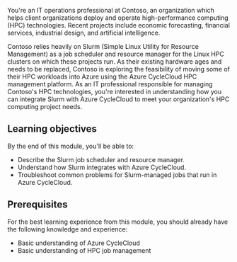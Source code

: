 ﻿You're an IT operations professional at Contoso, an organization which helps client organizations deploy and operate high-performance computing (HPC) technologies. Recent projects include economic forecasting, financial services, industrial design, and artificial intelligence. 

Contoso relies heavily on Slurm (Simple Linux Utility for Resource Management) as a job scheduler and resource manager for the Linux HPC clusters on which these projects run. As their existing hardware ages and needs to be replaced, Contoso is exploring the feasibility of moving some of their HPC workloads into Azure using the Azure CycleCloud HPC management platform. As an IT professional responsible for managing Contoso's HPC technologies, you're interested in understanding how you can integrate Slurm with Azure CycleCloud to meet your organization's HPC computing project needs.

## Learning objectives

By the end of this module, you'll be able to:

- Describe the Slurm job scheduler and resource manager.
- Understand how Slurm integrates with Azure CycleCloud.
- Troubleshoot common problems for Slurm-managed jobs that run in Azure CycleCloud.

## Prerequisites

For the best learning experience from this module, you should already have the following knowledge and experience:

- Basic understanding of Azure CycleCloud
- Basic understanding of HPC job management
